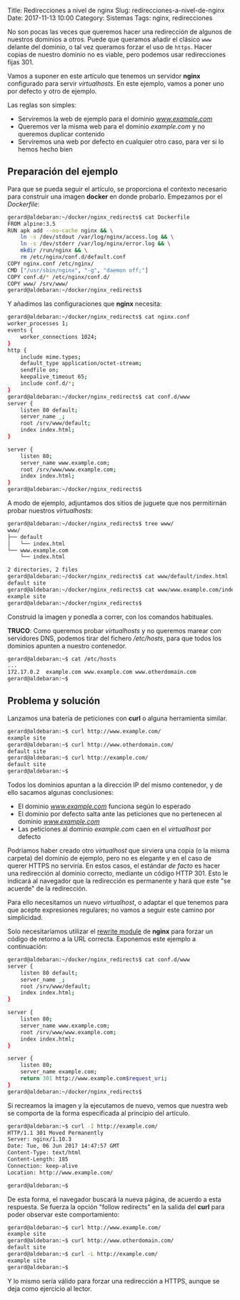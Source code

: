Title: Redirecciones a nivel de nginx
Slug: redirecciones-a-nivel-de-nginx
Date: 2017-11-13 10:00
Category: Sistemas
Tags: nginx, redirecciones



No son pocas las veces que queremos hacer una redirección de algunos de nuestros dominios a otros. Puede que queramos añadir el clásico `www` delante del dominio, o tal vez queramos forzar el uso de `https`. Hacer copias de nuestro dominio no es viable, pero podemos usar redirecciones fijas 301.

Vamos a suponer en este artículo que tenemos un servidor **nginx** configurado para servir *virtualhosts*. En este ejemplo, vamos a poner uno por defecto y otro de ejemplo.

Las reglas son simples:

* Serviremos la web de ejemplo para el dominio *www.example.com*
* Queremos ver la misma web para el dominio *example.com* y no queremos duplicar contenido
* Serviremos una web por defecto en cualquier otro caso, para ver si lo hemos hecho bien

## Preparación del ejemplo

Para que se pueda seguir el artículo, se proporciona el contexto necesario para construir una imagen **docker** en donde probarlo. Empezamos por el *Dockerfile*:

```bash
gerard@aldebaran:~/docker/nginx_redirects$ cat Dockerfile 
FROM alpine:3.5
RUN apk add --no-cache nginx && \
    ln -s /dev/stdout /var/log/nginx/access.log && \
    ln -s /dev/stderr /var/log/nginx/error.log && \
    mkdir /run/nginx && \
    rm /etc/nginx/conf.d/default.conf
COPY nginx.conf /etc/nginx/
CMD ["/usr/sbin/nginx", "-g", "daemon off;"]
COPY conf.d/* /etc/nginx/conf.d/
COPY www/ /srv/www/
gerard@aldebaran:~/docker/nginx_redirects$ 
```

Y añadimos las configuraciones que **nginx** necesita:

```bash
gerard@aldebaran:~/docker/nginx_redirects$ cat nginx.conf 
worker_processes 1;
events {
	worker_connections 1024;
}
http {
	include mime.types;
	default_type application/octet-stream;
	sendfile on;
	keepalive_timeout 65;
	include conf.d/*;
}
gerard@aldebaran:~/docker/nginx_redirects$ cat conf.d/www 
server {
	listen 80 default;
	server_name _;
	root /srv/www/default;
	index index.html;
}

server {
	listen 80;
	server_name www.example.com;
	root /srv/www/www.example.com;
	index index.html;
}
gerard@aldebaran:~/docker/nginx_redirects$ 
```

A modo de ejemplo, adjuntamos dos sitios de juguete que nos permitirnán probar nuestros *virtualhosts*:

```bash
gerard@aldebaran:~/docker/nginx_redirects$ tree www/
www/
├── default
│   └── index.html
└── www.example.com
    └── index.html

2 directories, 2 files
gerard@aldebaran:~/docker/nginx_redirects$ cat www/default/index.html 
default site
gerard@aldebaran:~/docker/nginx_redirects$ cat www/www.example.com/index.html 
example site
gerard@aldebaran:~/docker/nginx_redirects$ 
```

Construid la imagen y ponedla a correr, con los comandos habituales.

**TRUCO**: Como queremos probar *virtualhosts* y no queremos marear con servidores DNS, podemos tirar del fichero */etc/hosts*, para que todos los dominios apunten a nuestro contenedor.

```bash
gerard@aldebaran:~$ cat /etc/hosts
...  
172.17.0.2	example.com www.example.com www.otherdomain.com
gerard@aldebaran:~$ 
```

## Problema y solución

Lanzamos una batería de peticiones con **curl** o alguna herramienta similar.

```bash
gerard@aldebaran:~$ curl http://www.example.com/
example site
gerard@aldebaran:~$ curl http://www.otherdomain.com/
default site
gerard@aldebaran:~$ curl http://example.com/
default site
gerard@aldebaran:~$ 
```

Todos los dominios apuntan a la dirección IP del mismo contenedor, y de ello sacamos algunas conclusiones:

* El dominio *www.example.com* funciona según lo esperado
* El dominio por defecto salta ante las peticiones que no pertenecen al dominio *www.example.com*
* Las peticiones al dominio *example.com* caen en el *virtualhost* por defecto

Podríamos haber creado otro *virtualhost* que sirviera una copia (o la misma carpeta) del dominio de ejemplo, pero no es elegante y en el caso de querer HTTPS no serviría. En estos casos, el estándar *de facto* es hacer una redirección al dominio correcto, mediante un código HTTP 301. Esto le indicará al navegador que la redirección es permanente y hará que este "se acuerde" de la redirección.

Para ello necesitamos un nuevo *virtualhost*, o adaptar el que tenemos para que acepte expresiones regulares; no vamos a seguir este camino por simplicidad.

Solo necesitaríamos utilizar el [rewrite module](http://nginx.org/en/docs/http/ngx_http_rewrite_module.html#return) de **nginx** para forzar un código de retorno a la URL correcta. Exponemos este ejemplo a continuación:

```bash
gerard@aldebaran:~/docker/nginx_redirects$ cat conf.d/www 
server {
	listen 80 default;
	server_name _;
	root /srv/www/default;
	index index.html;
}

server {
	listen 80;
	server_name www.example.com;
	root /srv/www/www.example.com;
	index index.html;
}

server {
	listen 80;
	server_name example.com;
	return 301 http://www.example.com$request_uri;
}
gerard@aldebaran:~/docker/nginx_redirects$ 
```

Si recreamos la imagen y la ejecutamos de nuevo, vemos que nuestra web se comporta de la forma especificada al principio del artículo.

```bash
gerard@aldebaran:~$ curl -I http://example.com/
HTTP/1.1 301 Moved Permanently
Server: nginx/1.10.3
Date: Tue, 06 Jun 2017 14:47:57 GMT
Content-Type: text/html
Content-Length: 185
Connection: keep-alive
Location: http://www.example.com/

gerard@aldebaran:~$ 
```

De esta forma, el navegador buscará la nueva página, de acuerdo a esta respuesta. Se fuerza la opción "follow redirects" en la salida del **curl** para poder observar este comportamiento:

```bash
gerard@aldebaran:~$ curl http://www.example.com/
example site
gerard@aldebaran:~$ curl http://www.otherdomain.com/
default site
gerard@aldebaran:~$ curl -L http://example.com/
example site
gerard@aldebaran:~$ 
```

Y lo mismo sería válido para forzar una redirección a HTTPS, aunque se deja como ejercicio al lector.
